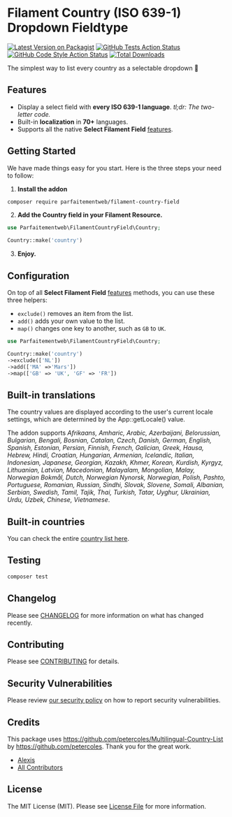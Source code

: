 # Filament Country (ISO 639-1) Dropdown Fieldtype

[![Latest Version on Packagist](https://img.shields.io/packagist/v/parfaitementweb/filament-country-field.svg?style=flat-square)](https://packagist.org/packages/parfaitementweb/filament-country-field)
[![GitHub Tests Action Status](https://img.shields.io/github/actions/workflow/status/parfaitementweb/filament-country-field/run-tests.yml?branch=main&label=tests&style=flat-square)](https://github.com/parfaitementweb/filament-country-field/actions?query=workflow%3Arun-tests+branch%3Amain)
[![GitHub Code Style Action Status](https://img.shields.io/github/actions/workflow/status/parfaitementweb/filament-country-field/fix-php-code-style-issues.yml?branch=main&label=code%20style&style=flat-square)](https://github.com/parfaitementweb/filament-country-field/actions?query=workflow%3A"Fix+PHP+code+style+issues"+branch%3Amain)
[![Total Downloads](https://img.shields.io/packagist/dt/parfaitementweb/filament-country-field.svg?style=flat-square)](https://packagist.org/packages/parfaitementweb/filament-country-field)

The simplest way to list every country as a selectable dropdown 🤘

## Features
- Display a select field with **every ISO 639-1 language**. _tl;dr: The two-letter code._
- Built-in **localization** in **70+** languages.
- Supports all the native **Select Filament Field** [features](https://filamentphp.com/docs/3.x/forms/fields/select).


## Getting Started

We have made things easy for you start. Here is the three steps your need to follow:

1. **Install the addon**  
```bash
composer require parfaitementweb/filament-country-field
```

2. **Add the Country field in your Filament Resource.**
```php
use Parfaitementweb\FilamentCountryField\Country;

Country::make('country')
```

3. **Enjoy.**

## Configuration

On top of all **Select Filament Field** [features](https://filamentphp.com/docs/3.x/forms/fields/select) methods, you can use these three helpers:

- `exclude()` removes an item from the list.
- `add()` adds your own value to the list.
- `map()` changes one key to another, such as `GB` to `UK`.

```php
use Parfaitementweb\FilamentCountryField\Country;

Country::make('country')
->exclude(['NL'])
->add(['MA' =>'Mars'])
->map(['GB' => 'UK', 'GF' => 'FR'])

```

## Built-in translations
The country values are displayed according to the user's current locale settings, which are determined by the App::getLocale() value.

The addon supports _Afrikaans, Amharic, Arabic, Azerbaijani, Belorussian, Bulgarian, Bengali, Bosnian, Catalan, Czech, Danish, German, English, Spanish, Estonian, Persian, Finnish, French, Galician, Greek, Hausa, Hebrew, Hindi, Croatian, Hungarian, Armenian, Icelandic, Italian, Indonesian, Japanese, Georgian, Kazakh, Khmer, Korean, Kurdish, Kyrgyz, Lithuanian, Latvian, Macedonian, Malayalam, Mongolian, Malay, Norwegian Bokmål, Dutch, Norwegian Nynorsk, Norwegian, Polish, Pashto, Portuguese, Romanian, Russian, Sindhi, Slovak, Slovene, Somali, Albanian, Serbian, Swedish, Tamil, Tajik, Thai, Turkish, Tatar, Uyghur, Ukrainian, Urdu, Uzbek, Chinese, Vietnamese_.

## Built-in countries
You can check the entire [country list here](DATA.md).

## Testing

```bash
composer test
```

## Changelog

Please see [CHANGELOG](CHANGELOG.md) for more information on what has changed recently.

## Contributing

Please see [CONTRIBUTING](.github/CONTRIBUTING.md) for details.

## Security Vulnerabilities

Please review [our security policy](../../security/policy) on how to report security vulnerabilities.

## Credits

This package uses https://github.com/petercoles/Multilingual-Country-List by https://github.com/petercoles. Thank you for the great work.

- [Alexis](https://github.com/AlexisSerneels)
- [All Contributors](../../contributors)

## License

The MIT License (MIT). Please see [License File](LICENSE.md) for more information.
